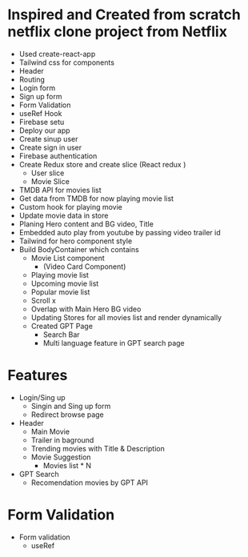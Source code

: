 # Inspired and Created from scratch netflix clone project from Netflix

- Used create-react-app
- Tailwind css for components
- Header
- Routing
- Login form
- Sign up form
- Form Validation
- useRef Hook
- Firebase setu
- Deploy our app
- Create sinup user
- Create sign in user
- Firebase authentication
- Create Redux store and create slice (React redux )
  - User slice
  - Movie Slice
- TMDB API for movies list
- Get data from TMDB for now playing movie list
- Custom hook for playing movie
- Update movie data in store
- Planing Hero content and BG video, Title
- Embedded auto play from youtube by passing video trailer id
- Tailwind for hero component style
- Build BodyContainer which contains
  - Movie List component
    - (Video Card Component)
  - Playing movie list
  - Upcoming movie list
  - Popular movie list
  - Scroll x
  - Overlap with Main Hero BG video
  - Updating Stores for all movies list and render dynamically
  - Created GPT Page
    - Search Bar
    - Multi language feature in GPT search page

# Features

- Login/Sing up
  - Singin and Sing up form
  - Redirect browse page
- Header
  - Main Movie
  - Trailer in baground
  - Trending movies with Title & Description
  - Movie Suggestion
    - Movies list \* N
- GPT Search
  - Recomendation movies by GPT API

# Form Validation

- Form validation
  - useRef
